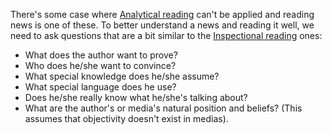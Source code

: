 There's some case where [Analytical reading](Analytical%20reading.md) can't be applied and reading news is one of these. To better understand a news and reading it well, we need to ask questions that are a bit similar to the [Inspectional reading](Inspectional%20reading.md) ones: 
- What does the author want to prove?
- Who does he/she want to convince?
- What special knowledge does he/she assume?
- What special language does he use?
- Does he/she really know what he/she's talking about?
- What are the author's or media's natural position and beliefs? (This assumes that objectivity doesn't exist in medias).

